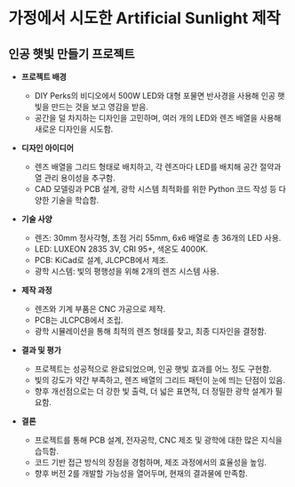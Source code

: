 # 가정에서 시도한 Artificial Sunlight 제작


인공 햇빛 만들기 프로젝트
--------------

* **프로젝트 배경**

  + DIY Perks의 비디오에서 500W LED와 대형 포물면 반사경을 사용해 인공 햇빛을 만드는 것을 보고 영감을 받음.
  + 공간을 덜 차지하는 디자인을 고민하며, 여러 개의 LED와 렌즈 배열을 사용해 새로운 디자인을 시도함.
* **디자인 아이디어**

  + 렌즈 배열을 그리드 형태로 배치하고, 각 렌즈마다 LED를 배치해 공간 절약과 열 관리 용이성을 추구함.
  + CAD 모델링과 PCB 설계, 광학 시스템 최적화를 위한 Python 코드 작성 등 다양한 기술을 학습함.
* **기술 사양**

  + 렌즈: 30mm 정사각형, 초점 거리 55mm, 6x6 배열로 총 36개의 LED 사용.
  + LED: LUXEON 2835 3V, CRI 95+, 색온도 4000K.
  + PCB: KiCad로 설계, JLCPCB에서 제조.
  + 광학 시스템: 빛의 평행성을 위해 2개의 렌즈 시스템 사용.
* **제작 과정**

  + 렌즈와 기계 부품은 CNC 가공으로 제작.
  + PCB는 JLCPCB에서 조립.
  + 광학 시뮬레이션을 통해 최적의 렌즈 형태를 찾고, 최종 디자인을 결정함.
* **결과 및 평가**

  + 프로젝트는 성공적으로 완료되었으며, 인공 햇빛 효과를 어느 정도 구현함.
  + 빛의 강도가 약간 부족하고, 렌즈 배열의 그리드 패턴이 눈에 띄는 단점이 있음.
  + 향후 개선점으로는 더 강한 빛 출력, 더 넓은 표면적, 더 정밀한 광학 설계가 필요함.
* **결론**

  + 프로젝트를 통해 PCB 설계, 전자공학, CNC 제조 및 광학에 대한 많은 지식을 습득함.
  + 코드 기반 접근 방식의 장점을 경험하며, 제조 과정에서의 효율성을 높임.
  + 향후 버전 2를 개발할 가능성을 열어두며, 현재의 결과물에 만족함.
